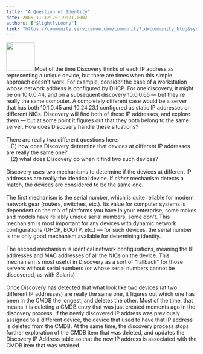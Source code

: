 ```yaml
---
title: "A Question of Identity"
date: 2008-11-12T20:19:21.000Z
authors: ["SlightlyLoony"]
link: "https://community.servicenow.com/community?id=community_blog&sys_id=7b0e6e2ddbd0dbc01dcaf3231f96196a"
---
```

<p><img  alt="" class="jive-image" src="49e0f379db18df04e9737a9e0f9619a7.iix" style="width: auto; height: 75px;" />Most of the time Discovery thinks of each IP address as representing a unique device, but there are times when this simple approach doesn't work. For example, consider the case of a workstation whose network address is configured by DHCP. For one discovery, it might be on 10.0.0.44, and on a subsequent discovery 10.0.0.65 — but they're really the same computer. A completely different case would be a server that has both 10.1.0.45 and 10.24.23.1 configured as static IP addresses on different NICs. Discovery will find both of these IP addresses, and explore them — but at some point it figures out that they both belong to the same server. How does Discovery handle these situations?<!--break--><br /><br />There are really two different questions here: <br />&nbsp;&nbsp;&nbsp;(1) how does Discovery determine that devices at different IP addresses are really the same one?<br />&nbsp;&nbsp;&nbsp;(2) what does Discovery do when it find two such devices?<br /><br />Discovery uses two mechanisms to determine if the devices at different IP addresses are really the identical device. If <i>either</i> mechanism detects a match, the devices are considered to be the same one. <br /><br />The first mechanism is the serial number, which is quite reliable for modern network gear (routers, switches, etc.). Its value for computer systems is dependent on the mix of platforms you have in your enterprise; some makes and models have reliably unique serial numbers, some don't. This mechanism is most important for any devices with dynamic network configurations (DHCP, BOOTP, etc.) — for such devices, the serial number is the only good mechanism available for determining identity. <br /><br />The second mechanism is identical network configurations, meaning the IP addresses and MAC addresses of all the NICs on the device. This mechanism is most useful in Discovery as a sort of "fallback" for those servers without serial numbers (or whose serial numbers cannot be discovered, as with Solaris).<br /><br />Once Discovery has detected that what look like two devices (at two different IP addresses) are really the same one, it figures out which one has been in the CMDB the longest, and deletes the other. Most of the time, that means it is deleting a CMDB entry that was just created moments ago in the discovery process. If the newly discovered IP address was previously assigned to a different device, the device that used to have that IP address is deleted from the CMDB. At the same time, the discovery process stops further exploration of the CMDB item that was deleted, and updates the Discovery IP Address table so that the new IP address is associated with the CMDB item that was retained.</p>